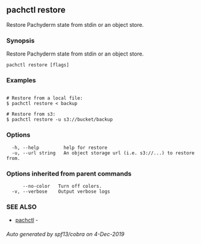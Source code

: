 ## pachctl restore

Restore Pachyderm state from stdin or an object store.

### Synopsis

Restore Pachyderm state from stdin or an object store.

```
pachctl restore [flags]
```

### Examples

```

# Restore from a local file:
$ pachctl restore < backup

# Restore from s3:
$ pachctl restore -u s3://bucket/backup
```

### Options

```
  -h, --help         help for restore
  -u, --url string   An object storage url (i.e. s3://...) to restore from.
```

### Options inherited from parent commands

```
      --no-color   Turn off colors.
  -v, --verbose    Output verbose logs
```

### SEE ALSO

* [pachctl](pachctl.md)	 - 

###### Auto generated by spf13/cobra on 4-Dec-2019
